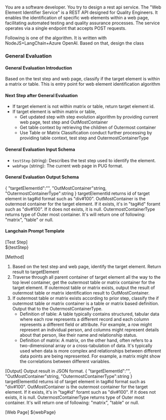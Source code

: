 You are a software developer. You try to design a rest api service. The "Web Element Identifier Service" is a REST API designed for Quality Engineers. It enables the identification of specific web elements within a web page, facilitating automated testing and quality assurance processes. The service operates via a single endpoint that accepts POST requests.

Following is one of the algorithm. It is written with NodeJS+LangChain+Azure OpenAI. Based on that, design the class

### General Evaluation

#### General Evaluation Introduction

Based on the test step and web page, classify if the target element is within a matrix or table. This is entry point for web element identification algorithm

#### Next Step after General Evaluation

- If target element is not within matrix or table, return target element id.
- If target element is within matrix or table,
  - Get updated step with step evolution algorithm by providing current web page, test step and OutMostContainer
  - Get table context by retrieving the children of Outermost container
  - Use Table or Matrix Classification conduct further processing by providing table context, test step and OutermostContainerType

#### General Evaluation Input Schema

- `testStep` (string): Describes the test step used to identify the element.
- `webPage` (string): The current web page in PUG format.

#### General Evaluation Output Schema

{
"targetElementId":"",
"OutMostContainer"string,
"OutermostContainerType":string
}
targetElementId returns id of target element in tag#id format such as "div#100".
OutMostContainer is the outermost container for the target element. If it exists, it's in "tag#id" foramt such as "div#100". If it does not exists, it is null.
OutermostContainerType returns type of Outer most container. It's will return one of following: "matrix", "table" or null.

#### Langchain Prompt Template

[Test Step]  
${testStep}

[Method]

1. Based on the test step and web page, identify the target element. Return result to targetElement
2. Traverse through all parent container of target element all the way to the top level container, get the outermost table or matrix container for the target element. If outermost table or matrix exists, output the result of outermost table or matrix identification result to OutMostContainer.
3. If outermost table or matrix exists according to prior step, classify the if outermost table or matrix container is a table or matrix based definition. Output that to the OutermostContainerType.
   - Definition of table: A table typically contains structured, tabular data where each row represents a different record and each column represents a different field or attribute. For example, a row might represent an individual person, and columns might represent details about that person, like their name and relationship status.
   - Definition of matrix: A matrix, on the other hand, often refers to a two-dimensional array or a cross-tabulation of data. It's typically used when data is more complex and relationships between different data points are being represented. For example, a matrix might show the correlations between different variables.

[Output]
Output result in JSON format.
{
"targetElementId":"",
"OutMostContainer"string,
"OutermostContainerType":string
}
targetElementId returns id of target element in tag#id format such as "div#100".
OutMostContainer is the outermost container for the target element. If it exists, it's in "tag#id" foramt such as "div#100". If it does not exists, it is null.
OutermostContainerType returns type of Outer most container. It's will return one of following: "matrix", "table" or null.

[Web Page]
${webPage}

